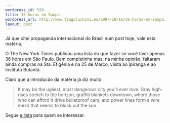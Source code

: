 ```yaml
--- 
wordpress_id: 558
title: 36 horas em Sampa
wordpress_url: http://www.tiagoluchini.eu/2007/10/16/36-horas-em-sampa/
layout: post
---
```

Já que citei propaganda internacional do Brasil num post hoje, vale esta matéria.

O The New York Times publicou uma lista do que fazer se você tiver apenas 36 horas em São Paulo. Bem completinha mas, na minha opinião, faltaram ainda compras na Sta. Efigênia e na 25 de Marco, visita ao Ipiranga e ao Instituto Butantã.

Claro que a introducão da matéria já diz muito:

> It may be the ugliest, most dangerous city you'll ever love. Gray high-rises stretch to the horizon, graffiti blankets downtown, where those who can afford it drive bulletproof cars, and power lines form a wire mesh that seems to block out the sun.

Segue [a lista](http://travel.nytimes.com/2007/10/14/travel/14hours.html) para quem se interessar.
